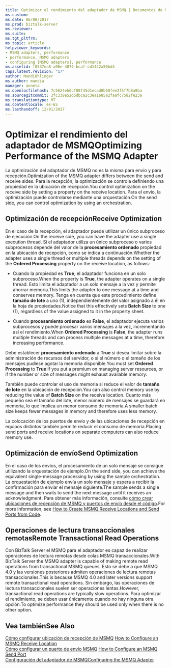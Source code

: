 ```yaml
---
title: Optimizar el rendimiento del adaptador de MSMQ | Documentos de Microsoft
ms.custom: 
ms.date: 06/08/2017
ms.prod: biztalk-server
ms.reviewer: 
ms.suite: 
ms.tgt_pltfrm: 
ms.topic: article
helpviewer_keywords:
- MSMQ adapters, performance
- performance, MSMQ adapters
- configuring [MSMQ adapters], performance
ms.assetid: f8537ea8-a96e-4874-bcaf-cd1442a50bd4
caps.latest.revision: "17"
author: MandiOhlinger
ms.author: mandia
manager: anneta
ms.openlocfilehash: 7c5624eb6cf88f45d1ecad0b68fee3f5f7b8a8ba
ms.sourcegitcommit: 3fc338e52d5dbca2c3ea1685a2faafc7582fe23a
ms.translationtype: MT
ms.contentlocale: es-ES
ms.lasthandoff: 12/01/2017
---
```

# <a name="optimizing-performance-of-the-msmq-adapter"></a><span data-ttu-id="23994-102">Optimizar el rendimiento del adaptador de MSMQ</span><span class="sxs-lookup"><span data-stu-id="23994-102">Optimizing Performance of the MSMQ Adapter</span></span>
<span data-ttu-id="23994-103">La optimización del adaptador de MSMQ no es la misma para envío y para recepción.</span><span class="sxs-lookup"><span data-stu-id="23994-103">Optimization of the MSMQ adapter differs between the send and receive sides.</span></span> <span data-ttu-id="23994-104">Para la recepción, la optimización se controla definiendo una propiedad en la ubicación de recepción.</span><span class="sxs-lookup"><span data-stu-id="23994-104">You control optimization on the receive side by setting a property on the receive location.</span></span> <span data-ttu-id="23994-105">Para el envío, la optimización puede controlarse mediante una orquestación.</span><span class="sxs-lookup"><span data-stu-id="23994-105">On the send side, you can control optimization by using an orchestration.</span></span>  
  
## <a name="receive-optimization"></a><span data-ttu-id="23994-106">Optimización de recepción</span><span class="sxs-lookup"><span data-stu-id="23994-106">Receive Optimization</span></span>  
 <span data-ttu-id="23994-107">En el caso de la recepción, el adaptador puede utilizar un único subproceso de ejecución.</span><span class="sxs-lookup"><span data-stu-id="23994-107">On the receive side, you can have the adapter use a single execution thread.</span></span> <span data-ttu-id="23994-108">Si el adaptador utiliza un único subproceso o varios subprocesos depende del valor de la **procesamiento ordenado** propiedad en la ubicación de recepción, como se indica a continuación:</span><span class="sxs-lookup"><span data-stu-id="23994-108">Whether the adapter uses a single thread or multiple threads depends on the setting of the **Ordered Processing** property on the receive location, as follows:</span></span>  
  
-   <span data-ttu-id="23994-109">Cuando la propiedad es **True**, el adaptador funciona en un solo subproceso.</span><span class="sxs-lookup"><span data-stu-id="23994-109">When the property is **True**, the adapter operates on a single thread.</span></span> <span data-ttu-id="23994-110">Esto limita el adaptador a un solo mensaje a la vez y permite ahorrar memoria.</span><span class="sxs-lookup"><span data-stu-id="23994-110">This limits the adapter to one message at a time and conserves memory.</span></span> <span data-ttu-id="23994-111">Tenga en cuenta que este procedimiento define **tamaño de lote** a uno (1), independientemente del valor asignado a él en la hoja de propiedades.</span><span class="sxs-lookup"><span data-stu-id="23994-111">Notice that this effectively sets **Batch Size** to one (1), regardless of the value assigned to it in the property sheet.</span></span>  
  
-   <span data-ttu-id="23994-112">Cuando **procesamiento ordenado** es **False**, el adaptador ejecuta varios subprocesos y puede procesar varios mensajes a la vez, incrementando así el rendimiento.</span><span class="sxs-lookup"><span data-stu-id="23994-112">When **Ordered Processing** is **False**, the adapter runs multiple threads and can process multiple messages at a time, therefore increasing performance.</span></span>  
  
 <span data-ttu-id="23994-113">Debe establecer **procesamiento ordenado** a **True** si desea limitar sobre la administración de recursos del servidor, o si el número o el tamaño de los mensajes pudiese agotar la memoria disponible.</span><span class="sxs-lookup"><span data-stu-id="23994-113">You must set **Ordered Processing** to **True** if you put a premium on managing server resources, or if the number or size of messages might exhaust available memory.</span></span>  
  
 <span data-ttu-id="23994-114">También puede controlar el uso de memoria si reduce el valor de **tamaño de lote** en la ubicación de recepción.</span><span class="sxs-lookup"><span data-stu-id="23994-114">You can also control memory use by reducing the value of **Batch Size** on the receive location.</span></span> <span data-ttu-id="23994-115">Cuanto más pequeño sea el tamaño del lote, menor número de mensajes se guardará en memoria, lo que implica un menor consumo de memoria.</span><span class="sxs-lookup"><span data-stu-id="23994-115">A smaller batch size keeps fewer messages in memory and therefore uses less memory.</span></span>  
  
 <span data-ttu-id="23994-116">La colocación de los puertos de envío y de las ubicaciones de recepción en equipos distintos también permite reducir el consumo de memoria.</span><span class="sxs-lookup"><span data-stu-id="23994-116">Placing send ports and receive locations on separate computers can also reduce memory use.</span></span>  
  
## <a name="send-optimization"></a><span data-ttu-id="23994-117">Optimización de envío</span><span class="sxs-lookup"><span data-stu-id="23994-117">Send Optimization</span></span>  
 <span data-ttu-id="23994-118">En el caso de los envíos, el procesamiento de un solo mensaje se consigue utilizando la orquestación de ejemplo.</span><span class="sxs-lookup"><span data-stu-id="23994-118">On the send side, you can achieve the equivalent single-message processing by using the sample orchestration.</span></span> <span data-ttu-id="23994-119">La orquestación de ejemplo envía un solo mensaje y espera a recibir la confirmación para enviar el mensaje siguiente.</span><span class="sxs-lookup"><span data-stu-id="23994-119">The sample sends a single message and then waits to send the next message until it receives an acknowledgment.</span></span> <span data-ttu-id="23994-120">Para obtener más información, consulte [cómo crear ubicaciones de recepción de MSMQ y puertos de envío desde el código](../core/how-to-create-msmq-receive-locations-and-send-ports-from-code.md).</span><span class="sxs-lookup"><span data-stu-id="23994-120">For more information, see [How to Create MSMQ Receive Locations and Send Ports from Code](../core/how-to-create-msmq-receive-locations-and-send-ports-from-code.md).</span></span>  
  
## <a name="remote-transactional-read-operations"></a><span data-ttu-id="23994-121">Operaciones de lectura transaccionales remotas</span><span class="sxs-lookup"><span data-stu-id="23994-121">Remote Transactional Read Operations</span></span>  
 <span data-ttu-id="23994-122">Con BizTalk Server el MSMQ para el adaptador es capaz de realizar operaciones de lectura remotas desde colas MSMQ transaccionales.</span><span class="sxs-lookup"><span data-stu-id="23994-122">With BizTalk Server the MSMQ adapter is capable of making remote read operations from transactional MSMQ queues.</span></span>  <span data-ttu-id="23994-123">Esto se debe a que MSMQ 4.0 y las versiones posteriores admiten operaciones de lectura remotas transaccionales.</span><span class="sxs-lookup"><span data-stu-id="23994-123">This is because MSMQ 4.0 and later versions support remote transactional read operations.</span></span>  <span data-ttu-id="23994-124">Sin embargo, las operaciones de lectura transaccionales suelen ser operaciones lentas.</span><span class="sxs-lookup"><span data-stu-id="23994-124">However, transactional read operations are typically slow operations.</span></span> <span data-ttu-id="23994-125">Para optimizar el rendimiento, se deben usar únicamente cuando no hay ninguna otra opción.</span><span class="sxs-lookup"><span data-stu-id="23994-125">To optimize performance they should be used only when there is no other option.</span></span>  
  
## <a name="see-also"></a><span data-ttu-id="23994-126">Vea también</span><span class="sxs-lookup"><span data-stu-id="23994-126">See Also</span></span>  
 <span data-ttu-id="23994-127">[Cómo configurar ubicación de recepción de MSMQ](../core/how-to-configure-an-msmq-receive-location.md) </span><span class="sxs-lookup"><span data-stu-id="23994-127">[How to Configure an MSMQ Receive Location](../core/how-to-configure-an-msmq-receive-location.md) </span></span>  
 <span data-ttu-id="23994-128">[Cómo configurar un puerto de envío MSMQ](../core/how-to-configure-an-msmq-send-port.md) </span><span class="sxs-lookup"><span data-stu-id="23994-128">[How to Configure an MSMQ Send Port](../core/how-to-configure-an-msmq-send-port.md) </span></span>  
 [<span data-ttu-id="23994-129">Configuración del adaptador de MSMQ</span><span class="sxs-lookup"><span data-stu-id="23994-129">Configuring the MSMQ Adapter</span></span>](../core/configuring-the-msmq-adapter.md)